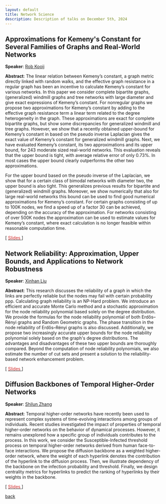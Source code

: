 ```yaml
---
layout: default
title: Network Science
description: Description of talks on December 5th, 2024
---
```




## Approximations for Kemeny's Constant for Several Families of Graphs and Real-World Networks


**Speaker**: [Rob Kooij](https://www.nas.ewi.tudelft.nl/index.php/rob-kooij)

**Abstract**: 
The linear relation between Kemeny’s constant, a graph metric directly linked with random walks, and the effective graph resistance in a regular graph has been an incentive to calculate Kemeny’s constant for various networks. In this paper we consider complete bipartite graphs, (generalized) windmill graphs and tree networks with large diameter and give exact expressions of Kemeny’s constant. For nonregular graphs we propose two approximations for Kemeny’s constant by adding to the effective graph resistance term a linear term related to the degree heterogeneity in the graph. These approximations are exact for complete bipartite graphs, but show some discrepancies for generalized windmill and tree graphs. However, we show that a recently obtained upper-bound for Kemeny’s constant in based on the pseudo inverse Laplacian gives the exact value of Kemeny’s constant for generalized windmill graphs. Next, we have evaluated Kemeny’s constant, its two approximations and its upper bound, for 243 moderate sized real-world networks. This evaluation reveals that the upper bound is tight, with average relative error of only 0.73%. In most cases the upper bound clearly outperforms the other two approximations. 

For the upper bound based on the pseudo inverse of the Laplacian, we show that for a certain class of bimodal networks with diameter two, the upper bound is also tight. This generalizes previous results for bipartite and (generalized) windmill graphs. Moreover, we show numerically that also for large real-world networks this bound can be used to find good numerical approximations for Kemeny’s constant. For certain graphs consisting of up to 100K nodes, we find a speed up of a factor 30 can be achieved, depending on the accuracy of the approximation. For networks consisting of over 500K nodes the approximation can be used to estimate values for Kemeny’s constant, where exact calculation is no longer feasible within reasonable computation time.

[ [<span style="color:#D22B2B">Slides</span>
](../slides/20241205_kooij.pdf) ]


## Network Reliability: Approximation, Upper Bounds, and Applications to Network Robustness


**Speaker**: [Xinhan Liu](https://www.nas.ewi.tudelft.nl/index.php/xinhan-liu)

**Abstract**: 
This research discusses the reliability of a graph in which the links are perfectly reliable but the nodes may fail with certain probability ppp. Calculating graph reliability is an NP-Hard problem. We introduce an efficient and accurate Monte Carlo method and a stochastic approximation for the node reliability polynomial based solely on the degree distribution. We provide the formulas for the node reliability polynomial of both Erdős–Rényi graphs and Random Geometric graphs. The phase transition in the node reliability of Erdős–Rényi graphs is also discussed. Additionally, we propose two increasingly accurate upper bounds for the node reliability polynomial solely based on the graph's degree distributions. The advantages and disadvantages of these two upper bounds are thoroughly compared. Beyond the computation of node reliability polynomials, we also estimate the number of cut sets and present a solution to the reliability-based network enhancement problem.


[ [<span style="color:#D22B2B">Slides</span>
](../slides/20241205_liu.pdf) ]



## Diffusion Backbones of Temporal Higher-Order Networks


**Speaker**: [Shilun Zhang](https://www.tudelft.nl/en/ewi/over-de-faculteit/afdelingen/intelligent-systems/multimedia-computing/people/shilun-zhang)

**Abstract**: 
Temporal higher-order networks have recently been used to represent complex systems of time-evolving interactions among groups of individuals.  Recent studies investigated the impact of properties of temporal higher-order networks on the behavior of dynamical processes. However, it remains unexplored how  a specific  group of individuals contributes to the process.  In this work, we consider the Susceptible-Infected threshold process on temporal higher-order networks derived from human face-to-face interactions. We propose the diffusion backbone as a weighted higher-order network, where the weight of each hyperlink denotes the contribution of the hyperlink to the diffusion process. Then, we illustrate dependency of the backbone on the infection probability and threshold. Finally, we design centrality metrics for hyperlinks to predict the ranking of hyperlinks by their weights in the backbone.


[ [<span style="color:#D22B2B">Slides</span>
](../slides/20241205_zhang.pdf) ]





[back](../index.md#december-5th-2024-network-science)
